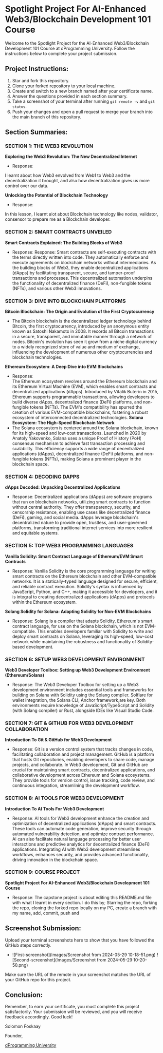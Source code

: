 # Spotlight Project For AI-Enhanced Web3/Blockchain Development 101 Course

Welcome to the Spotlight Project for the AI-Enhanced Web3/Blockchain Development 101 Course at dProgramming University. Follow the instructions below to complete your project submission.

## Project Instructions:

1. Star and fork this repository.
2. Clone your forked repository to your local machine.
3. Create and switch to a new branch named after your certificate name.
4. Answer the questions provided in each section summary.
5. Take a screenshot of your terminal after running `git remote -v` and `git status`.
6. Push your changes and open a pull request to merge your branch into the main branch of this repository.

## Section Summaries:

### SECTION 1: THE WEB3 REVOLUTION
**Exploring the Web3 Revolution: The New Decentralized Internet**
- Response: 

I learnt about how Web3 envolved from Web1 to Web3 and the decentralization it brought, and also how decentralization gives us more control over our data.

**Unlocking the Potential of Blockchain Technology**
- Response: 

In this lesson, I learnt alot about Blockchain technology like nodes, validator, consensor to prepare me as a Blockchain developer.

### SECTION 2: SMART CONTRACTS UNVEILED
**Smart Contracts Explained: The Building Blocks of Web3**
- Response: 
Response: Smart contracts are self-executing contracts with the terms directly written into code. They automatically enforce and execute agreements on blockchain networks without intermediaries. As the building blocks of Web3, they enable decentralized applications (dApps) by facilitating transparent, secure, and tamper-proof transactions and processes. This decentralized automation underpins the functionality of decentralized finance (DeFi), non-fungible tokens (NFTs), and various other Web3 innovations.


### SECTION 3: DIVE INTO BLOCKCHAIN PLATFORMS
**Bitcoin Blockchain: The Origin and Evolution of the First Cryptocurrency**
-  The Bitcoin blockchain is the decentralized ledger technology behind Bitcoin, the first cryptocurrency, introduced by an anonymous entity known as Satoshi Nakamoto in 2008. It records all Bitcoin transactions in a secure, transparent, and immutable manner through a network of nodes. Bitcoin's evolution has seen it grow from a niche digital currency to a widely recognized store of value and medium of exchange, influencing the development of numerous other cryptocurrencies and blockchain technologies.

**Ethereum Ecosystem: A Deep Dive into EVM Blockchains**
- Response:  
The Ethereum ecosystem revolves around the Ethereum blockchain and its Ethereum Virtual Machine (EVM), which enables smart contracts and decentralized applications (dApps). Introduced by Vitalik Buterin in 2015, Ethereum supports programmable transactions, allowing developers to build diverse dApps, decentralized finance (DeFi) platforms, and non-fungible tokens (NFTs). The EVM's compatibility has spurred the creation of various EVM-compatible blockchains, fostering a robust ecosystem of interconnected decentralized technologies.
**Solana Ecosystem: The High-Speed Blockchain Network**
- The Solana ecosystem is centered around the Solana blockchain, known for its high-speed and low-cost transactions. Launched in 2020 by Anatoly Yakovenko, Solana uses a unique Proof of History (PoH) consensus mechanism to achieve fast transaction processing and scalability. This efficiency supports a wide range of decentralized applications (dApps), decentralized finance (DeFi) platforms, and non-fungible tokens (NFTs), making Solana a prominent player in the blockchain space.
### SECTION 4: DECODING DAPPS
**dApps Decoded: Unpacking Decentralized Applications**
- Response: Decentralized applications (dApps) are software programs that run on blockchain networks, utilizing smart contracts to function without central authority. They offer transparency, security, and censorship resistance, enabling use cases like decentralized finance (DeFi), gaming, and social media. dApps leverage blockchain's decentralized nature to provide open, trustless, and user-governed platforms, transforming traditional internet services into more resilient and equitable systems.

### SECTION 5: TOP WEB3 PROGRAMMING LANGUAGES
**Vanilla Solidity: Smart Contract Language of Ethereum/EVM Smart Contracts**
- Response: Vanilla Solidity is the core programming language for writing smart contracts on the Ethereum blockchain and other EVM-compatible networks. It is a statically-typed language designed for secure, efficient, and reliable contract execution. Solidity's syntax is influenced by JavaScript, Python, and C++, making it accessible for developers, and it is integral to creating decentralized applications (dApps) and protocols within the Ethereum ecosystem.

**Solang Solidity for Solana: Adapting Solidity for Non-EVM Blockchains**
- Response: Solang is a compiler that adapts Solidity, Ethereum's smart contract language, for use on the Solana blockchain, which is not EVM-compatible. This enables developers familiar with Solidity to write and deploy smart contracts on Solana, leveraging its high-speed, low-cost network while maintaining the robustness and functionality of Solidity-based development.

### SECTION 6: SETUP WEB3 DEVELOPMENT ENVIRONMENT
**Web3 Developer Toolbox: Setting up Web3 Development Environment (Ethereum/Solana)**
- Response: The Web3 Developer Toolbox for setting up a Web3 development environment includes essential tools and frameworks for building on Solana with Solidity using the Solang compiler. Solflare for wallet integration, the Solana CLI, Anchor framework,are key. Both environments require knowledge of JavaScript/TypeScript and Solidity (with Solang compiler) or Rust, alongside IDEs like Visual Studio Code.

### SECTION 7: GIT & GITHUB FOR WEB3 DEVELOPMENT COLLABORATION
**Introduction To Git & GitHub for Web3 Development**
- Response: Git is a version control system that tracks changes in code, facilitating collaboration and project management. GitHub is a platform that hosts Git repositories, enabling developers to share code, manage projects, and collaborate. In Web3 development, Git and GitHub are crucial for maintaining smart contracts, decentralized applications, and collaborative development across Ethereum and Solana ecosystems. They provide tools for version control, issue tracking, code review, and continuous integration, streamlining the development workflow.

### SECTION 8: AI TOOLS FOR WEB3 DEVELOPMENT
**Introduction To AI Tools For Web3 Development**
- Response: AI tools for Web3 development enhance the creation and optimization of decentralized applications (dApps) and smart contracts. These tools can automate code generation, improve security through automated vulnerability detection, and optimize contract performance. AI can also facilitate natural language processing for better user interactions and predictive analytics for decentralized finance (DeFi) applications. Integrating AI with Web3 development streamlines workflows, enhances security, and provides advanced functionality, driving innovation in the blockchain space.

### SECTION 9: COURSE PROJECT
**Spotlight Project For AI-Enhanced Web3/Blockchain Development 101 Course**
- Response: The capstone project is about editing this README.md file with what I learnt in every section. I do this by;
Starring the repo, forking the repo, cloning the forked repo locally on my PC, create a branch with my name, add, commit, push and

## Screenshot Submission:

Upload your terminal screenshots here to show that you have followed the GitHub steps correctly.

-  ![First-screenshot](Images/Screenshot from 2024-05-29 10-18-51.png)
![Second-screenshot](Images/Screenshot from 2024-05-29 10-20-50.png)

Make sure the URL of the remote in your screenshot matches the URL of your GitHub repo for this project.


## Conclusion:

Remember, to earn your certificate, you must complete this project satisfactorily. Your submission will be reviewed, and you will receive feedback accordingly. Good luck!

Solomon Foskaay

Founder,

[dProgramming University](https://dProgrammingUniversity.com)
